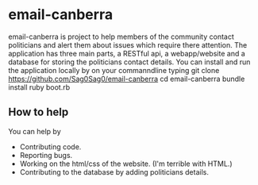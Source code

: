 # email-canberra
email-canberra is project to help members of the community contact politicians and alert them about issues which require there attention. 
The application has three main parts, a RESTful api, a webapp/website and a database for storing the politicians contact details.
You can install and run the application locally by on your commanndline typing
git clone https://github.com/Sag0Sag0/email-canberra
cd email-canberra
bundle install
ruby boot.rb

## How to help
You can help by
* Contributing code.
* Reporting bugs.
* Working on the html/css of the website. (I'm terrible with HTML.)
* Contributing to the database by adding politicians details.
